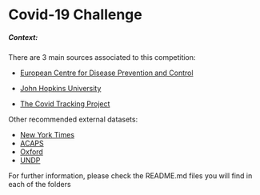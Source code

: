 # Covid-19 Challenge

##### Context:

There are 3 main sources associated to this competition:

- [European Centre for Disease Prevention and Control](European%20Centre%20for%20Disease%20Prevention%20and%20Control)
- [John Hopkins University](John%20Hopkins%20University)

- [The Covid Tracking Project](The%20Covid%20Tracking%20Project)

Other recommended external datasets:

- [New York Times](New%20York%20Times)
- [ACAPS](https://www.acaps.org/secondary-impacts-covid-19#:~:text=The%20objective%20of%20the%20dataset,of%20the%20COVID%2D19%20pandemic.&text=The%20dataset%20will%20track%20secondary,%2C%20health%2C%20migration%20and%20education)
- [Oxford](https://github.com/OxCGRT/covid-policy-tracker)
- [UNDP](https://data.undp.org/content/assessing-covid-impacts-on-the-sdgs/)

For further information, please check the README.md files you will find in each of the folders



